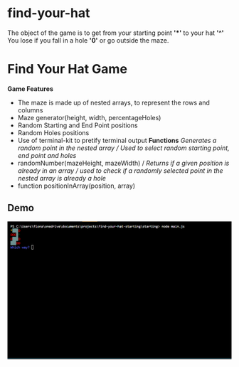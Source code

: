# find-your-hat
The object of the game is to get from your starting point __'*'__ to your hat **'^'** \
You lose if you fall in a hole **'0'** or go outside the maze.

# Find Your Hat Game
__Game Features__
- The maze is made up of nested arrays, to represent the rows and columns
- Maze generator(height, width, percentageHoles)
- Random Starting and End Point positions
- Random Holes positions
- Use of terminal-kit to pretify terminal output
__Functions__
*Generates a random point in the nested array /
Used to select random starting point, end point and holes*
- randomNumber(mazeHeight, mazeWidth) /
*Returns if a given position is already in an array /
used to check if a randomly selected point in the nested array is already a hole*
- function positionInArray(position, array)

## Demo
![Find Your Hat Demo](mazedemo.gif)
